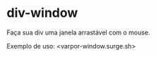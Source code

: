 # div-window
Faça sua div uma janela arrastável com o mouse.  

Exemplo de uso: <varpor-window.surge.sh>
